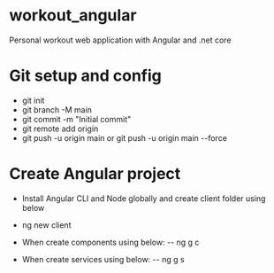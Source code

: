 # workout_angular
Personal workout web application with Angular and .net core


# Git setup and config
- git init
- git branch -M main
- git commit -m "Initial commit"
- git remote add origin <git repository url>
- git push -u origin main or git push -u origin main --force

# Create Angular project
- Install Angular CLI and Node globally and create client folder using below
- ng new client

- When create components using below:
-- ng g c <name>

- When create services using below:
-- ng g s <name>


